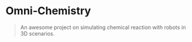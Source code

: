 # Omni-Chemistry

> An awesome project on simulating chemical reaction with robots in 3D scenarios.
